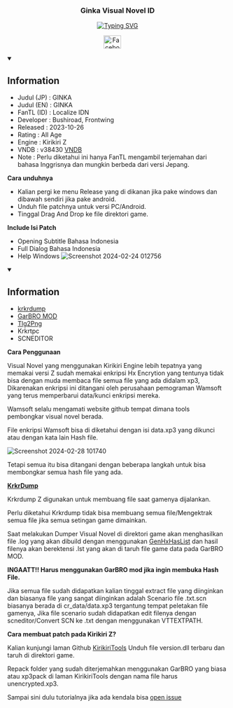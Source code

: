 <h3 align='center'>
Ginka Visual Novel ID 
</h3>

<p align='center'>
<a href="https://www.facebook.com/profile.php?id=100086800552053"><img src="https://readme-typing-svg.demolab.com?font=Roboto&pause=1000&center=true&random=false&width=435&lines=Facebook+Zero+Novel" alt="Typing SVG" /></a>
</p>

<p align='center'>
<a href="https://www.facebook.com/profile.php?id=100086800552053" target="_blank" rel="noopener noreferrer"><img align="center" src="https://raw.githubusercontent.com/rahuldkjain/github-profile-readme-generator/master/src/images/icons/Social/facebook.svg" alt="Facebook" height="30" width="40" /></a>
&#8287;&#8287;&#8287;&#8287;&#8287;
</p>


<details open> 
  <summary><h2>Information</h2></summary>

- Judul (JP) : GINKA
- Judul (EN) : GINKA
- FanTL (ID) : Localize IDN
- Developer  : Bushiroad, Frontwing
- Released   : 2023-10-26
- Rating     : All Age
- Engine     : Kirikiri Z
- VNDB       : v38430 [VNDB](https://vndb.org/v38430)
- Note       : Perlu diketahui ini hanya FanTL mengambil terjemahan dari bahasa Inggrisnya dan mungkin berbeda dari versi Jepang.

**Cara unduhnya**
-  Kalian pergi ke menu Release yang di dikanan jika pake windows dan dibawah sendiri jika pake android.
- Unduh file patchnya untuk versi PC/Android.
- Tinggal Drag And Drop ke file direktori game.

**Include Isi Patch**

- Opening Subtitle Bahasa Indonesia
- Full Dialog Bahasa Indonesia
- Help Windows
![Screenshot 2024-02-24 012756](https://github.com/Walkedharmony/GINKA-IND/assets/157404664/b5435bd8-3171-47fc-b877-597c05d005f4)

</detail>


<details open> 
  <summary><h2>Information</h2></summary> 

- [krkrdump](https://github.com/crskycode/KrkrDump) 
- [GarBRO MOD](https://github.com/crskycode/GARbro)
- [Tlg2Png](https://github.com/vn-tools/tlg2png)
- Krkrtpc
- SCNEDITOR

**Cara Penggunaan** 

Visual Novel yang menggunakan Kirikiri Engine lebih tepatnya yang memakai versi Z sudah memakai enkripsi Hx Encrytion yang tentunya tidak bisa 
dengan muda membaca file semua file yang ada didalam xp3, Dikarenakan enkripsi ini ditangani oleh perusahaan pemograman Wamsoft yang terus 
memperbarui data/kunci enkripsi mereka. 

Wamsoft selalu mengamati website github tempat dimana tools pembongkar visual novel berada. 

File enkripsi Wamsoft bisa di diketahui dengan isi data.xp3 yang dikunci atau dengan kata lain Hash file. 

![Screenshot 2024-02-28 101740](https://github.com/Walkedharmony/GINKA-IND/assets/157404664/a6d00df4-7d3b-4cd7-96ec-52e5e9abcf20)

Tetapi semua itu bisa ditangani dengan beberapa langkah untuk bisa membongkar semua hash file yang ada. 

**[KrkrDump](https://github.com/crskycode/KrkrDump)**

Krkrdump Z digunakan untuk membuang file saat gamenya dijalankan. 

Perlu diketahui Krkrdump tidak bisa membuang semua file/Mengektrak semua file jika semua setingan game dimainkan. 

Saat melakukan Dumper Visual Novel di direktori game akan menghasilkan file .log yang akan dibuild dengan menggunakan [GenHxHasList](https://github.com/crskycode/GenHxHashList) dan hasil filenya akan berektensi .lst yang akan di taruh file game data pada GarBRO MOD. 

**INGAATT!! Harus menggunakan GarBRO mod jika ingin membuka Hash File.**

Jika semua file sudah didapatkan kalian tinggal extract file yang diinginkan dan biasanya file yang sangat diinginkan adalah Scenario file .txt.scn
biasanya berada di cr_data/data.xp3 tergantung tempat peletakan file gamenya, Jika file scenario sudah didapatkan edit filenya dengan scneditor/Convert SCN ke .txt dengan menggunakan VTTEXTPATH. 

**Cara membuat patch pada Kirikiri Z?** 

Kalian kunjungi laman Github [KirikiriTools](https://github.com/arcusmaximus/KirikiriTools) Unduh file version.dll terbaru dan taruh di direktori game. 

Repack folder yang sudah diterjemahkan menggunakan GarBRO yang biasa atau xp3pack di laman KirikiriTools dengan nama file harus unencrypted.xp3. 

Sampai sini dulu tutorialnya jika ada kendala bisa [open issue](https://github.com/Walkedharmony/GINKA-IND/issues)
